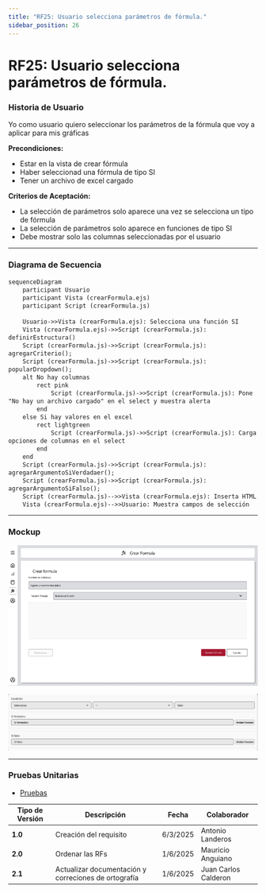 ```yaml
---
title: "RF25: Usuario selecciona parámetros de fórmula."  
sidebar_position: 26
---
```


# RF25: Usuario selecciona parámetros de fórmula.

### Historia de Usuario

Yo como usuario quiero seleccionar los parámetros de la fórmula que voy a aplicar para mis gráficas 

  **Precondiciones:**
  - Estar en la vista de crear fórmula
  - Haber seleccionad una fórmula de tipo SI
  - Tener un archivo de excel cargado

  **Criterios de Aceptación:**
  - La selección de parámetros solo aparece una vez se selecciona un tipo de fórmula
  - La selección de parámetros solo aparece en funciones de tipo SI
  - Debe mostrar solo las columnas seleccionadas por el usuario
  
---

### Diagrama de Secuencia

```mermaid
sequenceDiagram
    participant Usuario
    participant Vista (crearFormula.ejs)
    participant Script (crearFormula.js)

    Usuario->>Vista (crearFormula.ejs): Selecciona una función SI
    Vista (crearFormula.ejs)->>Script (crearFormula.js): definirEstructura()
    Script (crearFormula.js)->>Script (crearFormula.js): agregarCriterio();
    Script (crearFormula.js)->>Script (crearFormula.js): popularDropdown();
    alt No hay columnas
        rect pink
            Script (crearFormula.js)->>Script (crearFormula.js): Pone "No hay un archivo cargado" en el select y muestra alerta
        end
    else Si hay valores en el excel
        rect lightgreen
            Script (crearFormula.js)->>Script (crearFormula.js): Carga opciones de columnas en el select
        end
    end
    Script (crearFormula.js)->>Script (crearFormula.js): agregarArgumentoSiVerdadaer();
    Script (crearFormula.js)->>Script (crearFormula.js): agregarArgumentoSiFalso();
    Script (crearFormula.js)-->>Vista (crearFormula.ejs): Inserta HTML
    Vista (crearFormula.ejs)-->>Usuario: Muestra campos de selección
```

---

### Mockup

![Mockup](./mockups/MockupCrearFormula.png)

![Mockup](./mockups/MockupCrearFormula2.png)


---

### Pruebas Unitarias 
  - [Pruebas](https://docs.google.com/spreadsheets/d/1W-JW32dTsfI22-Yl5LydMhiu-oXHH_xo3hWvK6FHeLw/edit?gid=1279661615#gid=1279661615)


| **Tipo de Versión** | **Descripción**              | **Fecha**  | **Colaborador**          |
| ------------------- | ---------------------------- | ---------- | ------------------------ |
| **1.0**             | Creación del requisito       | 6/3/2025   | Antonio Landeros         |
| **2.0**             | Ordenar las RFs              | 1/6/2025   | Mauricio Anguiano          |
| **2.1**             | Actualizar documentación y correciones de ortografía             | 1/6/2025   | Juan Carlos Calderon          |  
